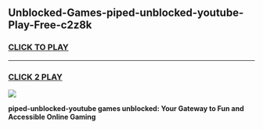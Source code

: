 
## Unblocked-Games-piped-unblocked-youtube-Play-Free-c2z8k
<h3>
<a href="https://premium76.site?title=piped-unblocked-youtube&ref=21A">CLICK TO PLAY</a></h3>
<hr>

<h3>
<a href="https://premium76.site?title=piped-unblocked-youtube&ref=21A">CLICK 2 PLAY</a>
  
</h3>

<a href="https://premium76.site?title=piped-unblocked-youtube&ref=21A"><img src="https://clearcache.store/games.png"></a>


**piped-unblocked-youtube games unblocked: Your Gateway to Fun and Accessible Online Gaming**
